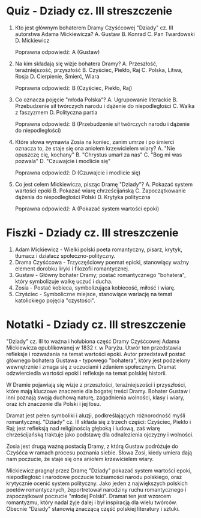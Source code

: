 # Quiz - Dziady cz. III streszczenie

1. Kto jest głównym bohaterem Dramy Czyśćcowej "Dziady" cz. III autorstwa Adama Mickiewicza?
   A. Gustaw
   B. Konrad
   C. Pan Twardowski
   D. Mickiewicz

   Poprawna odpowiedź: A (Gustaw)

2. Na kim składają się wizje bohatera Dramy?
   A. Przeszłość, teraźniejszość, przyszłość
   B. Czyściec, Piekło, Raj
   C. Polska, Litwa, Rosja
   D. Cierpienie, Śmierć, Wiara

   Poprawna odpowiedź: B (Czyściec, Piekło, Raj)

3. Co oznacza pojęcie "młoda Polska"?
   A. Ugrupowanie literackie
   B. Przebudzenie sił twórczych narodu i dążenie do niepodległości
   C. Walka z faszyzmem
   D. Polityczna partia

   Poprawna odpowiedź: B (Przebudzenie sił twórczych narodu i dążenie do niepodległości)

4. Które słowa wymawia Zosia na koniec, zanim umrze i po śmierci oznacza to, że staje się ona aniołem krzewicielem wiary?
   A. "Nie opuszczę cię, kochany"
   B. "Chrystus umarł za nas"
   C. "Bog mi was pozwala"
   D. "Czuwajcie i modlicie się"

   Poprawna odpowiedź: D (Czuwajcie i modlicie się)

5. Co jest celem Mickiewicza, pisząc Dramę "Dziady"?
   A. Pokazać system wartości epoki
   B. Pokazać wiarę chrześcijańską
   C. Zapoczątkowanie dążenia do niepodległości Polski
   D. Krytyka polityczna

   Poprawna odpowiedź: A (Pokazać system wartości epoki)

# Fiszki - Dziady cz. III streszczenie

1. Adam Mickiewicz - Wielki polski poeta romantyczny, pisarz, krytyk, tłumacz i działacz społeczno-polityczny.
2. Drama Czyśćcowa - Trzyczęściowy poemat epicki, stanowiący ważny element dorobku liryki i filozofii romantycznej.
3. Gustaw - Główny bohater Dramy; postać romantycznego "bohatera", który symbolizuje walkę uczuć i ducha.
4. Zosia - Postać kobieca, symbolizująca kobiecość, miłość i wiarę.
5. Czyściec - Symboliczne miejsce, stanowiące wariację na temat katolickiego pojęcia "czystości".

# Notatki - Dziady cz. III streszczenie

"Dziady" cz. III to ważna i hołubiona część Dramy Czyśćcowej Adama Mickiewicza opublikowanej w 1832 r. w Paryżu. Utwór ten przedstawia refleksje i rozważania na temat wartości epoki. Autor przedstawił postać głównego bohatera Gustawa - typowego "bohatera", który jest podzielony wewnętrznie i zmaga się z uczuciami i zdaniem społecznym. Dramat odzwierciedla wartości epoki i refleksje na temat polskiej historii.

W Dramie pojawiają się wizje z przeszłości, teraźniejszości i przyszłości, które mają kluczowe znaczenie dla bogatej treści Dramy. Bohater Gustaw i inni poznają swoją duchową naturę, zagadnienia wolności, klasy i wiary, oraz ich znaczenie dla Polski i jej losu.

Dramat jest pełen symboliki i aluzji, podkreślających różnorodność myśli romantycznej. "Dziady" cz. III składa się z trzech części: Czyściec, Piekło i Raj; jest refleksją nad religijnością głęboką i ludową, zaś wiarę chrześcijańską traktuje jako podstawę dla odnalezienia ojczyzny i wolności.

Zosia jest drugą ważną postacią Dramy, z którą Gustaw podróżuje do Czyśćca w ramach procesu poznania siebie. Słowa Zosi, kiedy umiera dają nam poczucie, że staje się ona aniołem krzewicielem wiary.

Mickiewicz pragnął przez Dramę "Dziady" pokazać system wartości epoki, niepodległość i narodowe poczucie tożsamości narodu polskiego, oraz krytycznie ocenić system polityczny. Jako jeden z największych polskich poetów romantycznych, żeportretował narodziny ruchu romantycznego i zapoczątkował poczucie "młodej Polski". Dramat ten jest wzorcem romantyzmu, który nadal żyje dalej i był inspiracją dla wielu twórców. Obecnie "Dziady" stanowią znaczącą część polskiej literatury i sztuki.